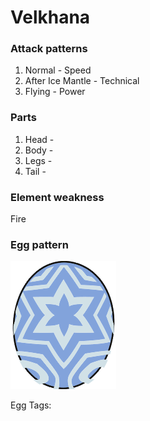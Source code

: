 # Velkhana

### Attack patterns
1. Normal - Speed
2. After Ice Mantle - Technical
3. Flying - Power

### Parts
1. Head - 
2. Body - 
3. Legs - 
4. Tail - 

### Element weakness
Fire 

### Egg pattern
![image info](../assets/velkhana.png)

Egg Tags: 
